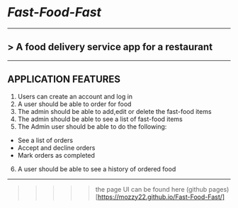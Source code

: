 # *Fast-Food-Fast*
___
## > A food delivery service app for a restaurant

___

## APPLICATION  FEATURES
1. Users can create an account and log in
2. A user should be able to order for food
3. The admin should be able to add,edit or delete the fast-food items
4. The admin should be able to see a list of fast-food items
5. The Admin user should be able to do the following:
  + See a list of orders
  + Accept and decline orders
  + Mark orders as completed
6. A user should be able to see a history of ordered food



___
>>>>> the page UI can be found here (github pages)[https://mozzy22.github.io/Fast-Food-Fast/]